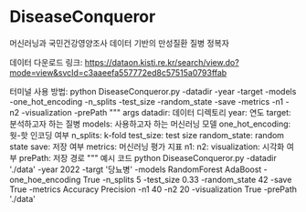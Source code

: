 # DiseaseConqueror
머신러닝과 국민건강영양조사 데이터 기반의 만성질환 질병 정복자

데이터 다운로드 링크: https://dataon.kisti.re.kr/search/view.do?mode=view&svcId=c3aaeefa557772ed8c57515a0793ffab

터미널 사용 방법: 
python DiseaseConqueror.py -datadir -year -target -models -one_hot_encoding -n_splits -test_size -random_state -save -metrics -n1 -n2 -visualization -prePath
"""
  args
    datadir: 데이터 디렉토리
    year: 연도
    target: 분석하고자 하는 질병
    models: 사용하고자 하는 머신러닝 모델
    one_hot_encoding: 웟-핫 인코딩 여부
    n_splits: k-fold
    test_size: test size
    random_state: random state
    save: 저장 여부
    metrics: 머신러닝 평가 지표
    n1: 
    n2: 
    visualization: 시각화 여부
    prePath: 저장 경로
"""
예시 코드
python DiseaseConqueror.py -datadir './data' -year 2022 -targt '당뇨병' -models RandomForest AdaBoost -one_hoe_encoding True -n_splits 5 -test_size 0.33 -random_state 42 -save True -metrics Accuracy Precision -n1 40 -n2 20 -visualization True -prePath './data'
